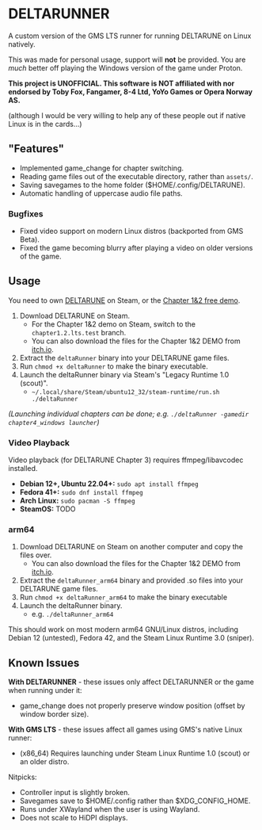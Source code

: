 # DELTARUNNER

A custom version of the GMS LTS runner for running DELTARUNE on Linux natively.

This was made for personal usage, support will **not** be provided. You are *much* better off playing the Windows version of the game under Proton.

**This project is UNOFFICIAL. This software is NOT affiliated with nor endorsed by Toby Fox, Fangamer, 8-4 Ltd, YoYo Games or Opera Norway AS.**

(although I would be very willing to help any of these people out if native Linux is in the cards...)

## "Features"

* Implemented game_change for chapter switching.
* Reading game files out of the executable directory, rather than `assets/`.
* Saving savegames to the home folder ($HOME/.config/DELTARUNE).
* Automatic handling of uppercase audio file paths.

### Bugfixes

* Fixed video support on modern Linux distros (backported from GMS Beta).
* Fixed the game becoming blurry after playing a video on older versions of the game.

## Usage

You need to own [DELTARUNE](https://store.steampowered.com/app/1671210/DELTARUNE/) on Steam, or the [Chapter 1&2 free demo](https://store.steampowered.com/app/1671210/DELTARUNE/).

1. Download DELTARUNE on Steam.
    * For the Chapter 1&2 demo on Steam, switch to the `chapter1.2.lts.test` branch.
    * You can also download the files for the Chapter 1&2 DEMO from [itch.io](https://tobyfox.itch.io/deltarune).
2. Extract the `deltaRunner` binary into your DELTARUNE game files.
3. Run `chmod +x deltaRunner` to make the binary executable.
4. Launch the deltaRunner binary via Steam's "Legacy Runtime 1.0 (scout)".
    * `~/.local/share/Steam/ubuntu12_32/steam-runtime/run.sh ./deltaRunner`

*(Launching individual chapters can be done; e.g. `./deltaRunner -gamedir chapter4_windows launcher`)*

### Video Playback

Video playback (for DELTARUNE Chapter 3) requires ffmpeg/libavcodec installed.

* **Debian 12+, Ubuntu 22.04+:** `sudo apt install ffmpeg`
* **Fedora 41+:** `sudo dnf install ffmpeg`
* **Arch Linux:** `sudo pacman -S ffmpeg`
* **SteamOS:** TODO

### arm64

1. Download DELTARUNE on Steam on another computer and copy the files over.
    * You can also download the files for the Chapter 1&2 DEMO from [itch.io](https://tobyfox.itch.io/deltarune).
2. Extract the `deltaRunner_arm64` binary and provided .so files into your DELTARUNE game files.
3. Run `chmod +x deltaRunner_arm64` to make the binary executable
4. Launch the deltaRunner binary.
    * e.g. `./deltaRunner_arm64`

This should work on most modern arm64 GNU/Linux distros, including Debian 12 (untested), Fedora 42, and the Steam Linux Runtime 3.0 (sniper).

## Known Issues

**With DELTARUNNER** - these issues only affect DELTARUNNER or the game when running under it:

* game_change does not properly preserve window position (offset by window border size).

**With GMS LTS** - these issues affect all games using GMS's native Linux runner:

* (x86_64) Requires launching under Steam Linux Runtime 1.0 (scout) or an older distro.

Nitpicks:

* Controller input is slightly broken.
* Savegames save to $HOME/.config rather than $XDG_CONFIG_HOME.
* Runs under XWayland when the user is using Wayland.
* Does not scale to HiDPI displays.
